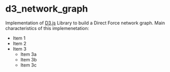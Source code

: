 # d3_network_graph
Implementation of [D3.js](https://d3js.org/) Library to build a Direct Force network graph.
Main characteristics of this implemenetation:

*  Item 1
*  Item 2
*  Item 3
    *  Item 3a
    *  Item 3b
    *  Item 3c
